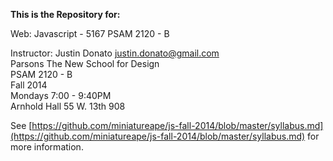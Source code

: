 
__This is the Repository for:__

Web: Javascript - 5167  PSAM 2120 - B

Instructor: Justin Donato <justin.donato@gmail.com>  
Parsons The New School for Design  
PSAM 2120 - B  
Fall 2014  
Mondays 7:00 - 9:40PM  
Arnhold Hall 55 W. 13th 908  

See [https://github.com/miniatureape/js-fall-2014/blob/master/syllabus.md](https://github.com/miniatureape/js-fall-2014/blob/master/syllabus.md) for more information.


